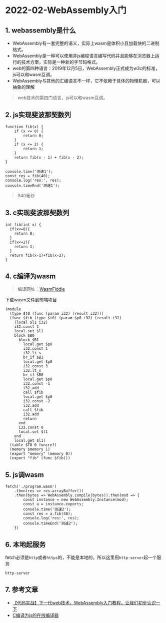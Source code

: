 # 2022-02-WebAssembly入门

## 1. webassembly是什么

- WebAssembly有一套完整的语义，实际上wasm是体积小且加载快的二进制格式。
- WebAssembly是一种可以使用非js编程语言编写代码并且能够在浏览器上运行的技术方案，实际是一种新的字节码格式。
- web的第四种语言：2019年12月5日，WebAssembly正式成为w3c的标准，js可以和wasm互调。
- WebAssembly与其他的汇编语言不一样，它不依赖于具体的物理机器，可以抽象的理解

> web技术的第四门语言，js可以和wasm互调。


## 2. js实现斐波那契数列

```
function fib(x) {
    if (x <= 0) {
        return 0;
    }
    if (x <= 2) {
        return 1;
    }
    return fib(x - 1) + fib(x - 2);
}

console.time('测速1');
const res = fib(40);
console.log('res:', res);
console.timeEnd('测速1');
```

> 940毫秒


## 3. c实现斐波那契数列

```
int fib(int x) { 
  if(x<=0){
    return 0;
  }
  if(x<=2){
    return 1;
  }
  return fib(x-1)+fib(x-2);
}
```

## 4. c编译为wasm

> 编译网址：[WasmFiddle](https://wasdk.github.io/WasmFiddle/)


下载wasm文件到前端项目

```
(module
  (type $t0 (func (param i32) (result i32)))
  (func $fib (type $t0) (param $p0 i32) (result i32)
    (local $l1 i32)
    i32.const 1
    local.set $l1
    block $B0
      block $B1
        local.get $p0
        i32.const 1
        i32.lt_s
        br_if $B1
        local.get $p0
        i32.const 3
        i32.lt_s
        br_if $B0
        local.get $p0
        i32.const -1
        i32.add
        call $fib
        local.get $p0
        i32.const -2
        i32.add
        call $fib
        i32.add
        return
      end
      i32.const 0
      local.set $l1
    end
    local.get $l1)
  (table $T0 0 funcref)
  (memory $memory 1)
  (export "memory" (memory 0))
  (export "fib" (func $fib)))
```

## 5. js调wasm

```
fetch('./program.wasm')
    .then(res => res.arrayBuffer())
    .then(bytes => WebAssembly.compile(bytes)).then(mod => {
        const instance = new WebAssembly.Instance(mod);
        const a = instance.exports;
        console.time('测速2');
        const res = a.fib(40);
        console.log('res:', res);
        console.timeEnd('测速2');
    })
```

## 6. 本地起服务

fetch必须是`http`或者`https`的，不能是本地的，所以这里用`http-server`起一个服务

```
http-server
```

## 7. 参考文章

- [【代码实战】下一代web技术，WebAssembly入门教程，让我们初步认识一下](https://www.bilibili.com/video/BV13i4y1n74s?from=search&seid=2389936303311116036)
- [C编译为js的在线编译器](https://wasdk.github.io/WasmFiddle/)
